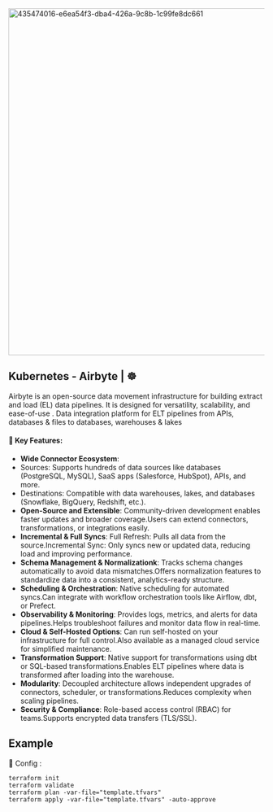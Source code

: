 <img width="1737" height="682" alt="435474016-e6ea54f3-dba4-426a-9c8b-1c99fe8dc661" src="https://github.com/user-attachments/assets/cd1b39ba-d0c8-4dec-b612-a235102a6a60" />


## Kubernetes - Airbyte | ☸️
Airbyte is an open-source data movement infrastructure for building extract and load (EL) data pipelines. It is designed for versatility, scalability, and ease-of-use . Data integration platform for ELT pipelines from APIs, databases & files to databases, warehouses & lakes

#### 🎯 Key Features:
   - **Wide Connector Ecosystem**:
   - Sources: Supports hundreds of data sources like databases (PostgreSQL, MySQL), SaaS apps (Salesforce, HubSpot), APIs, and more.
   - Destinations: Compatible with data warehouses, lakes, and databases (Snowflake, BigQuery, Redshift, etc.).
   - **Open-Source and Extensible**: Community-driven development enables faster updates and broader coverage.Users can extend connectors, transformations, or integrations easily.
   - **Incremental & Full Syncs**: Full Refresh: Pulls all data from the source.Incremental Sync: Only syncs new or updated data, reducing load and improving performance.
   - **Schema Management & Normalizationk**: Tracks schema changes automatically to avoid data mismatches.Offers normalization features to standardize data into a consistent, analytics-ready structure.
   - **Scheduling & Orchestration**: Native scheduling for automated syncs.Can integrate with workflow orchestration tools like Airflow, dbt, or Prefect.
   - **Observability & Monitoring**: Provides logs, metrics, and alerts for data pipelines.Helps troubleshoot failures and monitor data flow in real-time.
   - **Cloud & Self-Hosted Options**: Can run self-hosted on your infrastructure for full control.Also available as a managed cloud service for simplified maintenance.
   - **Transformation Support**: Native support for transformations using dbt or SQL-based transformations.Enables ELT pipelines where data is transformed after loading into the warehouse.
   - **Modularity**: Decoupled architecture allows independent upgrades of connectors, scheduler, or transformations.Reduces complexity when scaling pipelines.
   - **Security & Compliance**: Role-based access control (RBAC) for teams.Supports encrypted data transfers (TLS/SSL).

## Example
🔨 Config :
```
terraform init
terraform validate
terraform plan -var-file="template.tfvars"
terraform apply -var-file="template.tfvars" -auto-approve
```
